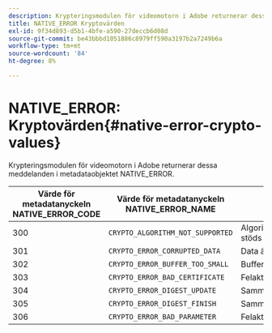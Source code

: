 ```yaml
---
description: Krypteringsmodulen för videomotorn i Adobe returnerar dessa meddelanden i metadataobjektet NATIVE_ERROR.
title: NATIVE_ERROR Kryptovärden
exl-id: 9f34d893-d5b1-4bfe-a590-27deccb6d08d
source-git-commit: be43bbbd1051886c8979ff590a3197b2a7249b6a
workflow-type: tm+mt
source-wordcount: '84'
ht-degree: 8%

---
```


# NATIVE_ERROR: Kryptovärden{#native-error-crypto-values}

Krypteringsmodulen för videomotorn i Adobe returnerar dessa meddelanden i metadataobjektet NATIVE_ERROR.

| Värde för metadatanyckeln NATIVE_ERROR_CODE | Värde för metadatanyckeln NATIVE_ERROR_NAME | Betydelse |
|---|---|---|
| 300 | `CRYPTO_ALGORITHM_NOT_SUPPORTED` | Algoritmen som används stöds inte. |
| 301 | `CRYPTO_ERROR_CORRUPTED_DATA` | Data är skadade. |
| 302 | `CRYPTO_ERROR_BUFFER_TOO_SMALL` | Bufferten är för liten. |
| 303 | `CRYPTO_ERROR_BAD_CERTIFICATE` | Felaktigt certifikat. |
| 304 | `CRYPTO_ERROR_DIGEST_UPDATE` | Sammandragsuppdatering. |
| 305 | `CRYPTO_ERROR_DIGEST_FINISH` | Sammanfattning. |
| 306 | `CRYPTO_ERROR_BAD_PARAMETER` | Felaktig parameter. |
